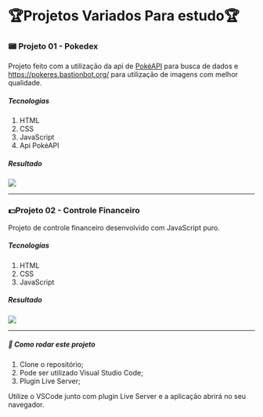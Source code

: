 # :trophy:Projetos Variados Para estudo:trophy:



### :pager: Projeto 01 - Pokedex

Projeto feito com a utilização da api de [PokéAPI](https://pokeapi.co/) para busca de dados e https://pokeres.bastionbot.org/ para utilização de imagens com melhor qualidade.

##### Tecnologias

1. HTML
2. CSS
3. JavaScript
4. Api PokéAPI

##### Resultado

![](https://github.com/NiksonDiniz/variosProjetos/blob/master/imagensDosProjetos/projetoPokedex.PNG)

------

### :dollar:Projeto 02 - Controle Financeiro

Projeto de controle financeiro desenvolvido com JavaScript puro.

##### Tecnologias

1. HTML
2. CSS
3. JavaScript

##### Resultado

![](https://github.com/NiksonDiniz/variosProjetos/blob/master/imagensDosProjetos/controleFinanceiro.png)

------





##### 🚀 Como rodar este projeto

1. Clone o repositório;
2. Pode ser utilizado Visual Studio Code;
3. Plugin Live Server;

Utilize o VSCode junto com plugin Live Server e a aplicação abrirá no seu navegador.
